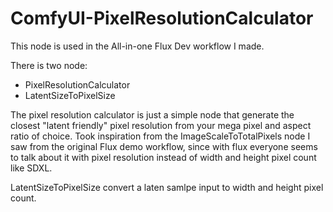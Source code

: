 # ComfyUI-PixelResolutionCalculator

This node is used in the All-in-one Flux Dev workflow I made.

There is two node:
* PixelResolutionCalculator
* LatentSizeToPixelSize

The pixel resolution calculator is just a simple node that generate the closest "latent friendly" pixel resolution from your mega pixel and aspect ratio of choice. Took inspiration from the ImageScaleToTotalPixels node I saw from the original Flux demo workflow, since with flux everyone seems to talk about it with pixel resolution instead of width and height pixel count like SDXL. 

LatentSizeToPixelSize convert a laten samlpe input to width and height pixel count.
